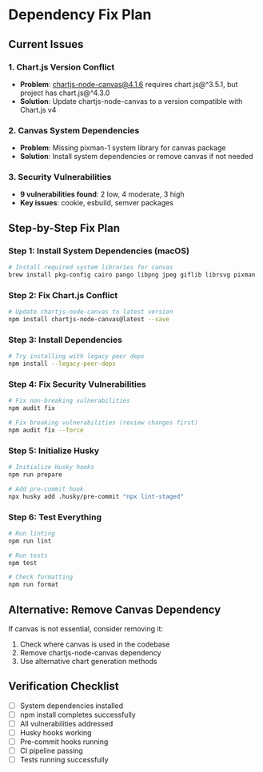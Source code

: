 # Dependency Fix Plan

## Current Issues

### 1. Chart.js Version Conflict

- **Problem**: chartjs-node-canvas@4.1.6 requires chart.js@^3.5.1, but project has chart.js@^4.3.0
- **Solution**: Update chartjs-node-canvas to a version compatible with Chart.js v4

### 2. Canvas System Dependencies

- **Problem**: Missing pixman-1 system library for canvas package
- **Solution**: Install system dependencies or remove canvas if not needed

### 3. Security Vulnerabilities

- **9 vulnerabilities found**: 2 low, 4 moderate, 3 high
- **Key issues**: cookie, esbuild, semver packages

## Step-by-Step Fix Plan

### Step 1: Install System Dependencies (macOS)

```bash
# Install required system libraries for canvas
brew install pkg-config cairo pango libpng jpeg giflib librsvg pixman
```

### Step 2: Fix Chart.js Conflict

```bash
# Update chartjs-node-canvas to latest version
npm install chartjs-node-canvas@latest --save
```

### Step 3: Install Dependencies

```bash
# Try installing with legacy peer deps
npm install --legacy-peer-deps
```

### Step 4: Fix Security Vulnerabilities

```bash
# Fix non-breaking vulnerabilities
npm audit fix

# Fix breaking vulnerabilities (review changes first)
npm audit fix --force
```

### Step 5: Initialize Husky

```bash
# Initialize Husky hooks
npm run prepare

# Add pre-commit hook
npx husky add .husky/pre-commit "npx lint-staged"
```

### Step 6: Test Everything

```bash
# Run linting
npm run lint

# Run tests
npm test

# Check formatting
npm run format
```

## Alternative: Remove Canvas Dependency

If canvas is not essential, consider removing it:

1. Check where canvas is used in the codebase
2. Remove chartjs-node-canvas dependency
3. Use alternative chart generation methods

## Verification Checklist

- [ ] System dependencies installed
- [ ] npm install completes successfully
- [ ] All vulnerabilities addressed
- [ ] Husky hooks working
- [ ] Pre-commit hooks running
- [ ] CI pipeline passing
- [ ] Tests running successfully

